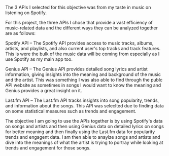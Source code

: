 The 3 APIs I selected for this objective was from my taste in music on listening on Spotify.

For this project, the three APIs I chose that provide a vast efficiency of music-related data and the different ways they can be analyzed together are as follows:

Spotify API – The Spotify API provides access to music tracks, albums, artists, and playlists, and also current user's top tracks and track features. This is were the bulk of the music data will be coming from especially as I use Spotify as my main app too.

Genius API – The Genius API provides detailed song lyrics and artist information, giving insights into the meaning and background of the music and the artist. This was something I was also able to find through the publc API website as sometimes in songs I would want to know the meaning and Genius provides a great insight on it.

Last.fm API – The Last.fm API tracks insights into song popularity, trends, and information about the songs. This API was seleclted due to finding data on some statistical measures such as trends and engagement.

The objective I am going to use the APIs together is by using Spotify's data on songs and artists and then using Genius data on detailed lyrics on songs for better meaning and then finally using the Last.fm data for popularity trends and engagent data. I am then able to anaylze songs and artists and dive into the meanings of what the artist is trying to portray while looking at trends and engagement for those songs.
